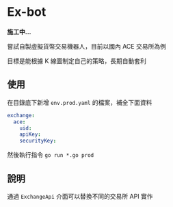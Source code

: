 # Ex-bot

**施工中...**

嘗試自製虛擬貨幣交易機器人，目前以國內 ACE 交易所為例

目標是能根據 K 線圖制定自己的策略，長期自動套利

## 使用

在目錄底下新增 `env.prod.yaml` 的檔案，補全下面資料

```yaml
exchange:
  ace:
    uid:
    apiKey:
    securityKey:
```

然後執行指令 `go run *.go prod`

## 說明

通過 `ExchangeApi` 介面可以替換不同的交易所 API 實作
